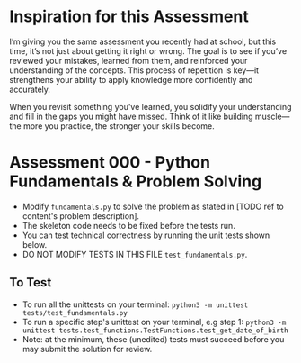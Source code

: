# Inspiration for this Assessment
I’m giving you the same assessment you recently had at school, but this time, it’s not just about getting it right or wrong. The goal is to see if you’ve reviewed your mistakes, learned from them, and reinforced your understanding of the concepts. This process of repetition is key—it strengthens your ability to apply knowledge more confidently and accurately.

When you revisit something you've learned, you solidify your understanding and fill in the gaps you might have missed. Think of it like building muscle—the more you practice, the stronger your skills become.

# Assessment 000 - Python Fundamentals & Problem Solving

- Modify `fundamentals.py` to solve the problem as stated in [TODO ref to content's problem description].
- The skeleton code needs to be fixed before the tests run.
- You can test technical correctness by running the unit tests shown below.
- DO NOT MODIFY TESTS IN THIS FILE `test_fundamentals.py`.

## To Test

- To run all the unittests on your terminal: `python3 -m unittest tests/test_fundamentals.py`
- To run a specific step's unittest on your terminal, e.g step 1: `python3 -m unittest tests.test_functions.TestFunctions.test_get_date_of_birth`
- Note: at the minimum, these (unedited) tests must succeed before you may submit the solution for review.
